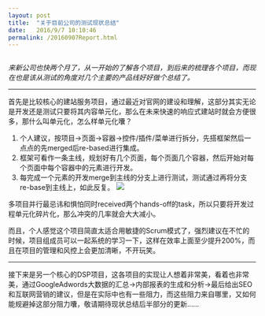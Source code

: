 ```yaml
---
layout: post
title:  "关于目前公司的测试现状总结"
date:   2016/9/7 10:10:46 
permalink: /20160907Report.html
---
```


<span class="image featured"><img src="/images/pic05.jpg" alt=""></span>


*来新公司也快两个月了，从一开始的了解各个项目，到后来的梳理各个项目，而现在也是该从测试的角度对几个主要的产品线好好做个总结了。*


****

首先是比较核心的建站服务项目，通过最近对官网的建设和理解，这部分其实无论是开发还是测试只要将其内容单元化，那么在未来快速的响应式建站时就会方便很多，那什么叫单元化，怎么样单元化囔？

1. 个人建议，按项目->页面->容器->控件/插件/菜单进行拆分，先搭框架然后一点点的先merged后re-based进行集成。
2. 框架可看作一条主线，规划好有几个页面，每个页面几个容器，然后开始对每个页面中每个容器中的元素进行开发。
3. 每完成一个元素的开发merge到主线的分支上进行测试，测试通过再将分支re-base到主线上，如此反复。
![](http://www.liaoxuefeng.com/files/attachments/001384909222841acf964ec9e6a4629a35a7a30588281bb000/0)

多项目并行最忌讳和惧怕同时received两个hands-off的task，所以只要将开发过程单元化碎片化，那么冲突的几率就会大大减小。

而且，个人感觉这个项目简直太适合用敏捷的Scrum模式了，强烈建议在不忙的时候，项目组成员可以一起系统的学习一下，这样在效率上面至少提升200%，而且在项目的管理和风控上会更加清晰，不开玩笑。

****
接下来是另一个核心的DSP项目，这各项目的实现让人想着非常美，看着也非常美，通过GoogleAdwords大数据的汇总->内部报表的生成和分析->最后给出SEO和互联网营销的建议，但是在实际中也有一些阻力，而这些阻力来自哪里，又如何能规避掉这部分阻力囔，敬请期待现状总结后半部分的更新……
